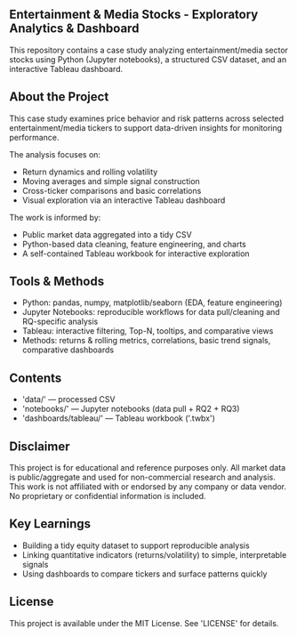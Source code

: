 ## Entertainment & Media Stocks - Exploratory Analytics & Dashboard

This repository contains a case study analyzing entertainment/media sector stocks using Python (Jupyter notebooks), a structured CSV dataset, and an interactive Tableau dashboard.

## About the Project

This case study examines price behavior and risk patterns across selected entertainment/media tickers to support data-driven insights for monitoring performance.

The analysis focuses on:

- Return dynamics and rolling volatility
- Moving averages and simple signal construction
- Cross-ticker comparisons and basic correlations
- Visual exploration via an interactive Tableau dashboard

The work is informed by:

- Public market data aggregated into a tidy CSV
- Python-based data cleaning, feature engineering, and charts
- A self-contained Tableau workbook for interactive exploration

## Tools & Methods

- Python: pandas, numpy, matplotlib/seaborn (EDA, feature engineering)
- Jupyter Notebooks: reproducible workflows for data pull/cleaning and RQ-specific analysis
- Tableau: interactive filtering, Top-N, tooltips, and comparative views
- Methods: returns & rolling metrics, correlations, basic trend signals, comparative dashboards

## Contents
- 'data/' — processed CSV
- 'notebooks/' — Jupyter notebooks (data pull + RQ2 + RQ3)
- 'dashboards/tableau/' — Tableau workbook ('.twbx')

## Disclaimer

This project is for educational and reference purposes only. All market data is public/aggregate and used for non-commercial research and analysis. This work is not affiliated with or endorsed by any company or data vendor. No proprietary or confidential information is included.

## Key Learnings

- Building a tidy equity dataset to support reproducible analysis
- Linking quantitative indicators (returns/volatility) to simple, interpretable signals
- Using dashboards to compare tickers and surface patterns quickly

## License

This project is available under the MIT License. See 'LICENSE' for details.
